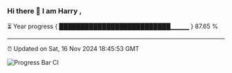 ### Hi there 👋 I am Harry , 

⏳ Year progress { ██████████████████████████▁▁▁▁ } 87.65 %

---

⏰ Updated on Sat, 16 Nov 2024 18:45:53 GMT

![Progress Bar CI](https://github.com/duykhang68/duykhang68/workflows/Progress%20Bar%20CI/badge.svg)
